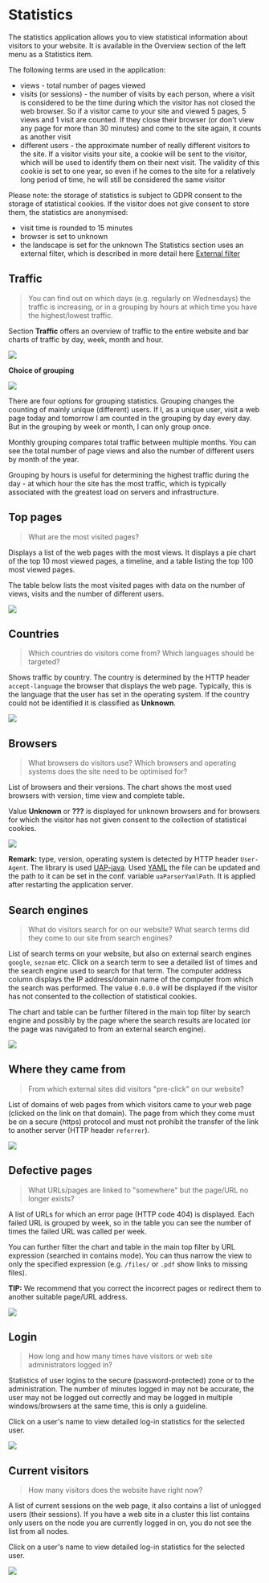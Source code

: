 # Statistics

The statistics application allows you to view statistical information about visitors to your website. It is available in the Overview section of the left menu as a Statistics item.

The following terms are used in the application:
- views - total number of pages viewed
- visits (or sessions) - the number of visits by each person, where a visit is considered to be the time during which the visitor has not closed the web browser. So if a visitor came to your site and viewed 5 pages, 5 views and 1 visit are counted. If they close their browser (or don't view any page for more than 30 minutes) and come to the site again, it counts as another visit
- different users - the approximate number of really different visitors to the site. If a visitor visits your site, a cookie will be sent to the visitor, which will be used to identify them on their next visit. The validity of this cookie is set to one year, so even if he comes to the site for a relatively long period of time, he will still be considered the same visitor

Please note: the storage of statistics is subject to GDPR consent to the storage of statistical cookies. If the visitor does not give consent to store them, the statistics are anonymised:
- visit time is rounded to 15 minutes
- browser is set to unknown
- the landscape is set for the unknown
The Statistics section uses an external filter, which is described in more detail here [External filter](./external-filter.md)

## Traffic

> You can find out on which days (e.g. regularly on Wednesdays) the traffic is increasing, or in a grouping by hours at which time you have the highest/lowest traffic.

Section **Traffic** offers an overview of traffic to the entire website and bar charts of traffic by day, week, month and hour.

![](stats-page.png)

**Choice of grouping**

![](stats-statType.png)

There are four options for grouping statistics. Grouping changes the counting of mainly unique (different) users. If I, as a unique user, visit a web page today and tomorrow I am counted in the grouping by day every day. But in the grouping by week or month, I can only group once.

Monthly grouping compares total traffic between multiple months. You can see the total number of page views and also the number of different users by month of the year.

Grouping by hours is useful for determining the highest traffic during the day - at which hour the site has the most traffic, which is typically associated with the greatest load on servers and infrastructure.

## Top pages

> What are the most visited pages?

Displays a list of the web pages with the most views. It displays a pie chart of the top 10 most viewed pages, a timeline, and a table listing the top 100 most viewed pages.

The table below lists the most visited pages with data on the number of views, visits and the number of different users.

![](top-page.png)

## Countries

> Which countries do visitors come from? Which languages should be targeted?

Shows traffic by country. The country is determined by the HTTP header `accept-language` the browser that displays the web page. Typically, this is the language that the user has set in the operating system. If the country could not be identified it is classified as **Unknown**.

![](country-page.png)

## Browsers

> What browsers do visitors use? Which browsers and operating systems does the site need to be optimised for?

List of browsers and their versions. The chart shows the most used browsers with version, time view and complete table.

Value **Unknown** or **???** is displayed for unknown browsers and for browsers for which the visitor has not given consent to the collection of statistical cookies.

![](browser-page.png)

**Remark:** type, version, operating system is detected by HTTP header `User-Agent`. The library is used [UAP-java](https://github.com/ua-parser/uap-java). Used [YAML](https://github.com/ua-parser/uap-core/blob/master/regexes.yaml) the file can be updated and the path to it can be set in the conf. variable `uaParserYamlPath`. It is applied after restarting the application server.
## Search engines

> What do visitors search for on our website? What search terms did they come to our site from search engines?

List of search terms on your website, but also on external search engines `google`, `seznam` etc. Click on a search term to see a detailed list of times and the search engine used to search for that term. The computer address column displays the IP address/domain name of the computer from which the search was performed. The value `0.0.0.0` will be displayed if the visitor has not consented to the collection of statistical cookies.

The chart and table can be further filtered in the main top filter by search engine and possibly by the page where the search results are located (or the page was navigated to from an external search engine).

![](search-engines-page.png)

## Where they came from

> From which external sites did visitors "pre-click" on our website?

List of domains of web pages from which visitors came to your web page (clicked on the link on that domain). The page from which they come must be on a secure (https) protocol and must not prohibit the transfer of the link to another server (HTTP header `referrer`).

![](referer-page.png)

## Defective pages

> What URLs/pages are linked to "somewhere" but the page/URL no longer exists?

A list of URLs for which an error page (HTTP code 404) is displayed. Each failed URL is grouped by week, so in the table you can see the number of times the failed URL was called per week.

You can further filter the chart and table in the main top filter by URL expression (searched in contains mode). You can thus narrow the view to only the specified expression (e.g. `/files/` or `.pdf` show links to missing files).

**TIP:** We recommend that you correct the incorrect pages or redirect them to another suitable page/URL address.

![](error-page.png)

## Login

> How long and how many times have visitors or web site administrators logged in?

Statistics of user logins to the secure (password-protected) zone or to the administration. The number of minutes logged in may not be accurate, the user may not be logged out correctly and may be logged in multiple windows/browsers at the same time, this is only a guideline.

Click on a user's name to view detailed log-in statistics for the selected user.

![](logon-user-page.png)

## Current visitors

> How many visitors does the website have right now?

A list of current sessions on the web page, it also contains a list of unlogged users (their sessions). If you have a web site in a cluster this list contains only users on the node you are currently logged in on, you do not see the list from all nodes.

Click on a user's name to view detailed log-in statistics for the selected user.

![](logon-current-page.png)
